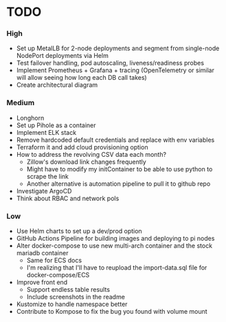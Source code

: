 # TODO

### High 
- Set up MetalLB for 2-node deployments and segment from single-node NodePort deployments via Helm 
- Test failover handling, pod autoscaling, liveness/readiness probes
- Implement Prometheus + Grafana + tracing (OpenTelemetry or similar will allow seeing how long each DB call takes)
- Create architectural diagram

### Medium
- Longhorn
- Set up Pihole as a container
- Implement ELK stack
- Remove hardcoded default credentials and replace with env variables
- Terraform it and add cloud provisioning option
- How to address the revolving CSV data each month?
    - Zillow's download link changes frequently
    - Might have to modify my initContainer to be able to use python to scrape the link
    - Another alternative is automation pipeline to pull it to github repo
- Investigate ArgoCD
- Think about RBAC and network pols

### Low
- Use Helm charts to set up a dev/prod option
- GitHub Actions Pipeline for building images and deploying to pi nodes
- Alter docker-compose to use new multi-arch container and the stock mariadb container 
    - Same for ECS docs
    - I'm realizing that I'll have to reupload the import-data.sql file for docker-compose/ECS
- Improve front end 
    - Support endless table results
    - Include screenshots in the readme
- Kustomize to handle namespace better
- Contribute to Kompose to fix the bug you found with volume mount
